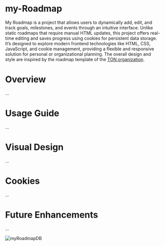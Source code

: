 # my-Roadmap

My Roadmap is a project that allows users to dynamically add, edit, and track goals, milestones, and events through an intuitive interface. Unlike static roadmaps that require manual HTML updates, this project offers real-time editing and saves progress using cookies for persistent data storage. It’s designed to explore modern frontend technologies like HTML, CSS, JavaScript, and cookie management, providing a flexible and responsive solution for personal or organizational planning. The overall design and style are inspired by the roadmap template of the [TON organization](https://ton.org/en).

# Overview
...

# Usage Guide
...

# Visual Design
...

# Cookies
...

# Future Enhancements
...

![myRoadmapDB](https://github.com/user-attachments/assets/564d7f8b-40bd-4446-9ebe-dea22e8eaece)


